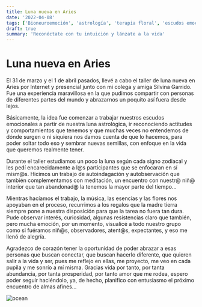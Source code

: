 ```yaml
---
title: Luna nueva en Aries
date: '2022-04-08'
tags: ['Bioneuroemoción', 'astrología', 'terapia floral', 'escudos emocionales', 'niñ@ interior']
draft: true
summary: 'Reconéctate con tu intuición y lánzate a la vida'
---
```


# Luna nueva en Aries

El 31 de marzo y el 1 de abril pasados, llevé a cabo el taller de luna nueva en Aries por Internet y presencial junto con mi colega y amiga Silvina Garrido. Fue una experiencia maravillosa en la que pudimos compartir con personas de diferentes partes del mundo y abrazarnos un poquito así fuera desde lejos.

Básicamente, la idea fue comenzar a trabajar nuestros escudos emocionales a partir de nuestra luna astrológica, ir reconociendo actitudes y comportamientos que tenemos y que muchas veces no entendemos de dónde surgen o ni siquiera nos damos cuenta de que lo hacemos, para poder soltar todo eso y sembrar nuevas semillas, con enfoque en la vida que queremos realmente tener.

Durante el taller estudiamos un poco la luna según cada signo zodiacal y les pedí encarecidamente a l@s participantes que se enfocaran en sí mism@s. Hicimos un trabajo de autoindagación y autobservación que también complementamos con meditación, un encuentro con nuestr@ niñ@ interior que tan abandonad@ la tenemos la mayor parte del tiempo…

Mientras hacíamos el trabajo, la música, las esencias y las flores nos apoyaban en el proceso, recurrimos a los regalos que la madre tierra siempre pone a nuestra disposición para que la tarea no fuera tan dura. Pude observar interés, curiosidad, algunas resistencias claro que también, pero mucha emoción, por un momento, visualicé a todo nuestro grupo como si fuéramos niñ@s, observadores, atent@s, expectantes, y eso me llenó de alegría.

Agradezco de corazón tener la oportunidad de poder abrazar a esas personas que buscan conectar, que buscan hacerlo diferente, que quieren salir a la vida y ser, pues me reflejo en ellas, me proyecto, me veo en cada pupila y me sonrío a mí misma. Gracias vida por tanto, por tanta abundancia, por tanta prosperidad, por tanto amor que me rodea, espero poder seguir haciéndolo, ya, de hecho, planifico con entusiasmo el próximo encuentro de almas afines…



<Image alt="ocean" src="/static/images/Blog/20220310_103316.jpg" width={450} height={300} />
